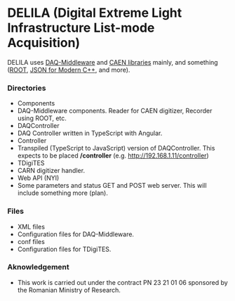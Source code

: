 # DELILA (Digital Extreme Light Infrastructure List-mode Acquisition)

DELILA uses [DAQ-Middleware](https://daqmw.kek.jp/) and [CAEN libraries](https://www.caen.it/subfamilies/software-libraries/) mainly, and something ([ROOT](https://root.cern/), [JSON for Modern C++](https://github.com/nlohmann/json), and more).

### Directories

- Components
- DAQ-Middleware components. Reader for CAEN digitizer, Recorder using ROOT, etc.
- DAQController
- DAQ Controller written in TypeScript with Angular.
- Controller
- Transpiled (TypeScript to JavaScript) version of DAQController. This expects to be placed **/controller** (e.g. http://192.168.1.11/controller)
- TDigiTES
- CARN digitizer handler.
- Web API (NYI)
- Some parameters and status GET and POST web server. This will include something more (plan).

### Files

- XML files
- Configuration files for DAQ-Middleware.
- conf files
- Configuration files for TDigiTES.

### Aknowledgement

- This work is carried out under the contract PN 23 21 01 06 sponsored by the Romanian Ministry of Research.
